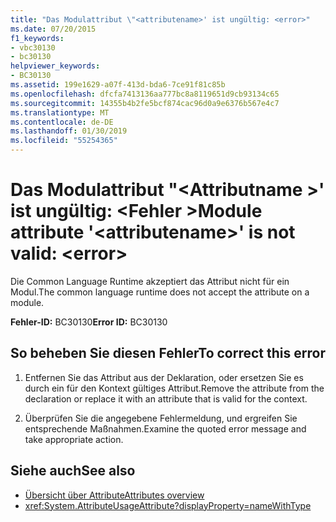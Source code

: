 ```yaml
---
title: "Das Modulattribut \"<attributename>' ist ungültig: <error>"
ms.date: 07/20/2015
f1_keywords:
- vbc30130
- bc30130
helpviewer_keywords:
- BC30130
ms.assetid: 199e1629-a07f-413d-bda6-7ce91f81c85b
ms.openlocfilehash: dfcfa7413136aa777bc8a8119651d9cb93134c65
ms.sourcegitcommit: 14355b4b2fe5bcf874cac96d0a9e6376b567e4c7
ms.translationtype: MT
ms.contentlocale: de-DE
ms.lasthandoff: 01/30/2019
ms.locfileid: "55254365"
---
```

# <a name="module-attribute-attributename-is-not-valid-error"></a><span data-ttu-id="d9178-102">Das Modulattribut "\<Attributname >' ist ungültig: \<Fehler ></span><span class="sxs-lookup"><span data-stu-id="d9178-102">Module attribute '\<attributename>' is not valid: \<error></span></span>
<span data-ttu-id="d9178-103">Die Common Language Runtime akzeptiert das Attribut nicht für ein Modul.</span><span class="sxs-lookup"><span data-stu-id="d9178-103">The common language runtime does not accept the attribute on a module.</span></span>

<span data-ttu-id="d9178-104">**Fehler-ID:** BC30130</span><span class="sxs-lookup"><span data-stu-id="d9178-104">**Error ID:** BC30130</span></span>

## <a name="to-correct-this-error"></a><span data-ttu-id="d9178-105">So beheben Sie diesen Fehler</span><span class="sxs-lookup"><span data-stu-id="d9178-105">To correct this error</span></span>

1. <span data-ttu-id="d9178-106">Entfernen Sie das Attribut aus der Deklaration, oder ersetzen Sie es durch ein für den Kontext gültiges Attribut.</span><span class="sxs-lookup"><span data-stu-id="d9178-106">Remove the attribute from the declaration or replace it with an attribute that is valid for the context.</span></span>

2. <span data-ttu-id="d9178-107">Überprüfen Sie die angegebene Fehlermeldung, und ergreifen Sie entsprechende Maßnahmen.</span><span class="sxs-lookup"><span data-stu-id="d9178-107">Examine the quoted error message and take appropriate action.</span></span>

## <a name="see-also"></a><span data-ttu-id="d9178-108">Siehe auch</span><span class="sxs-lookup"><span data-stu-id="d9178-108">See also</span></span>
- [<span data-ttu-id="d9178-109">Übersicht über Attribute</span><span class="sxs-lookup"><span data-stu-id="d9178-109">Attributes overview</span></span>](~/docs/visual-basic/programming-guide/concepts/attributes/index.md)
- <xref:System.AttributeUsageAttribute?displayProperty=nameWithType>
